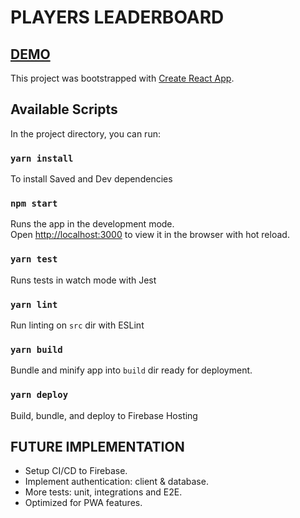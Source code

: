# PLAYERS LEADERBOARD

## [DEMO](https://pga-leaderboard.firebaseapp.com/)

This project was bootstrapped with [Create React App](https://github.com/facebook/create-react-app).

## Available Scripts

In the project directory, you can run:

### `yarn install`

To install Saved and Dev dependencies

### `npm start`

Runs the app in the development mode.<br>
Open [http://localhost:3000](http://localhost:3000) to view it in the browser with hot reload.

### `yarn test`

Runs tests in watch mode with Jest

### `yarn lint`

Run linting on `src` dir with ESLint

### `yarn build`

Bundle and minify app into `build` dir ready for deployment.

### `yarn deploy`

Build, bundle, and deploy to Firebase Hosting

## FUTURE IMPLEMENTATION

- Setup CI/CD to Firebase.
- Implement authentication: client & database.
- More tests: unit, integrations and E2E.
- Optimized for PWA features.
